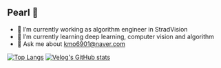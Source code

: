 ## Pearl 👋

<!--
**jinju-yu/jinju-yu** is a ✨ _special_ ✨ repository because its `README.md` (this file) appears on your GitHub profile.

Here are some ideas to get you started:

- 🔭 I’m currently working on ...
- 🌱 I’m currently learning ...
- 👯 I’m looking to collaborate on ...
- 🤔 I’m looking for help with ...
- 💬 Ask me about ...
- 📫 How to reach me: ...
- 😄 Pronouns: ...
- ⚡ Fun fact: ...
-->

- 🔭 I’m currently working as algorithm engineer in StradVision
- 🌱 I’m currently learning deep learning, computer vision and algorithm
- 💬 Ask me about kmo6901@naver.com

[![Top Langs](https://github-readme-stats.vercel.app/api/top-langs/?username=jinju-yu)](https://github.com/anuraghazra/github-readme-stats)
[![Velog's GitHub stats](https://velog-readme-stats.vercel.app/api?name=u_jinju)](https://velog.io/@u_jinju/)
